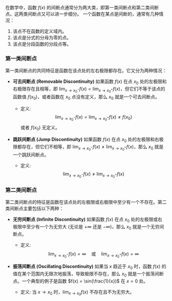 在数学中，函数 $f(x)$ 的间断点通常分为两大类，即第一类间断点和第二类间断点。这两类间断点又可以进一步细分。
一个函数在某点是间断的，通常有几种情况：
1.  该点不在函数的定义域内。
2.  该点是分式的分母为零的点。
3.  该点是分段函数的分段点等。
### 第一类间断点

第一类间断点的共同特征是函数在该点处的左右极限都存在。它又分为两种情况：

*   **可去间断点 (Removable Discontinuity)**
    如果函数 $f(x)$ 在点 $x_0$ 处的左极限和右极限存在且相等，即 $\lim_{x \to x_0^-} f(x) = \lim_{x \to x_0^+} f(x)$，但它们不等于该点的函数值 $f(x_0)$，或者函数在 $x_0$ 点没有定义，那么 $x_0$ 就是一个可去间断点。
    *   定义:
        $$\lim_{x \to x_0^-}f(x)=\lim_{x \to x_0^+}f(x)\neq f(x_0)$$
        或者 $f(x_0)$ 无定义。

*   **跳跃间断点 (Jump Discontinuity)**
    如果函数 $f(x)$ 在点 $x_0$ 处的左极限和右极限都存在，但它们不相等，即 $\lim_{x \to x_0^-} f(x) \neq \lim_{x \to x_0^+} f(x)$，那么 $x_0$ 就是一个跳跃间断点。
    *   定义:
        $$\lim_{x \to x_0^-}f(x)\neq\lim_{x \to x_0^+}f(x)$$

### 第二类间断点

第二类间断点的特征是函数在该点处的左极限或右极限中至少有一个不存在。第二类间断点主要包括以下两种：

*   **无穷间断点 (Infinite Discontinuity)**
    如果函数 $f(x)$ 在点 $x_0$ 处的左极限或右极限中至少有一个为无穷大 (无论是 $+\infty$ 还是 $-\infty$)，那么 $x_0$ 就是一个无穷间断点。
    *   定义:
        $$\lim_{x \to x_0^-}f(x)=\infty \quad \text{或} \quad \lim_{x \to x_0^+}f(x)=\infty$$

*   **振荡间断点 (Oscillating Discontinuity)**
    如果当 $x$ 趋近于 $x_0$ 时，函数 $f(x)$ 的值在某个范围内无限次地振荡，导致极限不存在，那么 $x_0$ 就是一个振荡间断点。一个典型的例子是函数 $f(x) = \sin(\frac{1}{x})$ 在 $x=0$ 处。
    *   定义: 当 $x \to x_0$ 时，$\lim_{x \to x_0}f(x)$ 不存在且不为无穷大。